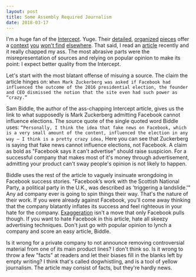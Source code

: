 ```yaml
---
layout: post
title: Some Assembly Required Journalism
date: 2018-03-17
---
```


I'm a huge fan of the [Intercept][intercept]. Yuge.  Their [detailed][i0], [organized][i1] [pieces][i2] offer a [context][k0] [you][k3] [won't find][k1] [elsewhere][k2]. That said, I read an [article][source] recently and it really chapped my ass. The most abrasive parts were the misrepresentation of sources and relying on popular opinion to make its point: I expect better quality from the Intercept.  

Let's start with the most blatant offense of misuing a source. The claim the article hinges on: ```When Mark Zuckerberg was asked if Facebook had influenced the outcome of the 2016 presidential election, the founder and CEO dismissed the notion that the site even had such power as “crazy.”```

Sam Biddle, the author of the ass-chapping Intercept article, gives us the link to what supposedly is Mark Zuckerberg admitting Facebook cannot influence elections. The source quote of the single quoted word Biddle uses: ```“Personally, I think the idea that fake news on Facebook, which is a very small amount of the content, influenced the election in any way — I think is a pretty crazy idea,``` Here you can see that Zuckerberg is saying that fake news cannot influence elections, not Facebook. A claim as bold as "Facebook says it can't advertise" should raise suspicion. For a successful company that makes most of it's money through advertisement, admitting your product can't sway people's opinion is not likely to happen.

Biddle uses the rest of the article to vaguely insinuate wrongdoing in Facebook success stories. "Facebook’s work with the Scottish National Party, a political party in the U.K., was described as 'triggering a landslide.'" Any ad company ever is going to spin things their way. That's the nature of their work. If you were already against Facebook, you'll come away thinking that the company blatantly inflates its success and feel righteous in your hate for the company. [Exaggeration][Exaggeration] isn't a move that only Facebook pulls though. If you want to hate Facebook in this article, hate all skeezy advertising techniques. Don't just go with popular opinion to lynch a company and score an easy article, Biddle.

Is it wrong for a private company to not announce removing controversial material from one of its main product lines? I don't think so. Is it wrong to throw a few "facts" at readers and let their biases fill in the blanks left by empty writing? I think that's called dogwhistling, and is a tool of yellow journalism. The article may consist of facts, but they're hardly news.

[source]:https://theintercept.com/2018/03/14/facebook-election-meddling/
[intercept]:https://theintercept.com
[i2]:https://theintercept.com/2016/08/27/obamacares-faltering-for-one-simple-reason-profit/
[i1]:https://theintercept.com/series/the-fbis-secret-rules/
[i0]:https://theintercept.com/drone-papers/
[k0]:https://theintercept.com/2017/07/29/dan-coats-north-korea-nukes-nuclear-libya-regime-change/
[k1]:https://theintercept.com/2017/08/25/north-korea-keeps-saying-it-might-give-up-its-nuclear-weapons-but-most-news-outlets-wont-tell-you-that/
[k2]:https://theintercept.com/2017/05/03/why-do-north-koreans-hate-us-one-reason-they-remember-the-korean-war/
[k3]:https://theintercept.com/2017/08/14/we-can-stop-north-korea-from-attacking-us-all-we-have-to-do-is-not-attack-them/
[Exaggeration]:https://www.thebalance.com/advertising-is-exaggerating-the-benefit-period-39033
